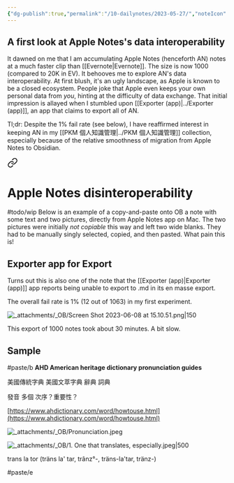 ```yaml
---
{"dg-publish":true,"permalink":"/10-dailynotes/2023-05-27/","noteIcon":"2"}
---
```


## A first look at Apple Notes's data interoperability

It dawned on me that I am accumulating Apple Notes (henceforth AN) notes at a much faster clip than [[Evernote\|Evernote]]. The size is now 1000 (compared to 20K in EV). It behooves me to explore AN's data interoperability. At first blush, it's an ugly landscape, as Apple is known to be a closed ecosystem. People joke that Apple even keeps your own personal data from *you*, hinting at the difficulty of data exchange. That initial impression is allayed when I stumbled upon [[Exporter (app)\|../Exporter (app)]], an app that claims to export all of AN.

Tl;dr: Despite the 1% fail rate (see below), I have reaffirmed interest in keeping AN in my [[PKM 個人知識管理\|../PKM 個人知識管理]] collection, especially because of the relative smoothness of migration from Apple Notes to Obsidian.


<div class="transclusion internal-embed is-loaded"><a class="markdown-embed-link" href="/apple-notes-disinteroperability/" aria-label="Open link"><svg xmlns="http://www.w3.org/2000/svg" width="24" height="24" viewBox="0 0 24 24" fill="none" stroke="currentColor" stroke-width="2" stroke-linecap="round" stroke-linejoin="round" class="svg-icon lucide-link"><path d="M10 13a5 5 0 0 0 7.54.54l3-3a5 5 0 0 0-7.07-7.07l-1.72 1.71"></path><path d="M14 11a5 5 0 0 0-7.54-.54l-3 3a5 5 0 0 0 7.07 7.07l1.71-1.71"></path></svg></a><div class="markdown-embed">

<div class="markdown-embed-title">

# Apple Notes disinteroperability

</div>



#todo/wip
Below is an example of a copy-and-paste onto OB a note with some text and two pictures, directly from Apple Notes app on Mac. The two pictures were initially *not copiable* this way and left two wide blanks. They had to be manually singly selected, copied, and then pasted. What pain this is! 
## Exporter app for Export

Turns out this is also one of the note that the [[Exporter (app)\|Exporter (app)]] app reports being unable to export to .md in its en masse export.

The overall fail rate is 1% (12 out of 1063) in my first experiment.

![_attachments/_OB/Screen Shot 2023-06-08 at 15.10.51.png|150](/img/user/_attachments/_OB/Screen%20Shot%202023-06-08%20at%2015.10.51.png)

This export of 1000 notes took about 30 minutes. A bit slow.

## Sample

#paste/b 
**AHD American heritage dictionary pronunciation guides**

  

美國傳統字典 美國文萃字典 辭典 詞典

發音 多個 次序？重要性？

  

[https://www.ahdictionary.com/word/howtouse.html](https://www.ahdictionary.com/word/howtouse.html)

  
![_attachments/_OB/Pronunciation.jpeg](/img/user/_attachments/_OB/Pronunciation.jpeg)
  
![_attachments/_OB/1. One that translates, especially.jpeg|500](/img/user/_attachments/_OB/1.%20One%20that%20translates,%20especially.jpeg)
  
trans la tor (träns la' tar, trânz°-, träns-la'tar, tränz-)

#paste/e 

</div></div>
